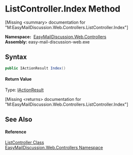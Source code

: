 ListController.Index Method
===========================

[Missing &lt;summary> documentation for "M:EasyMailDiscussion.Web.Controllers.ListController.Index"]


  **Namespace:**  [EasyMailDiscussion.Web.Controllers][1]  
  **Assembly:** easy-mail-discussion-web.exe

Syntax
------

```csharp
public IActionResult Index()
```

#### Return Value
Type: [IActionResult][2]  

[Missing &lt;returns> documentation for "M:EasyMailDiscussion.Web.Controllers.ListController.Index"]


See Also
--------

#### Reference
[ListController Class][3]  
[EasyMailDiscussion.Web.Controllers Namespace][1]  

[1]: ../README.md
[2]: https://docs.microsoft.com/dotnet/api/microsoft.aspnetcore.mvc.iactionresult
[3]: README.md